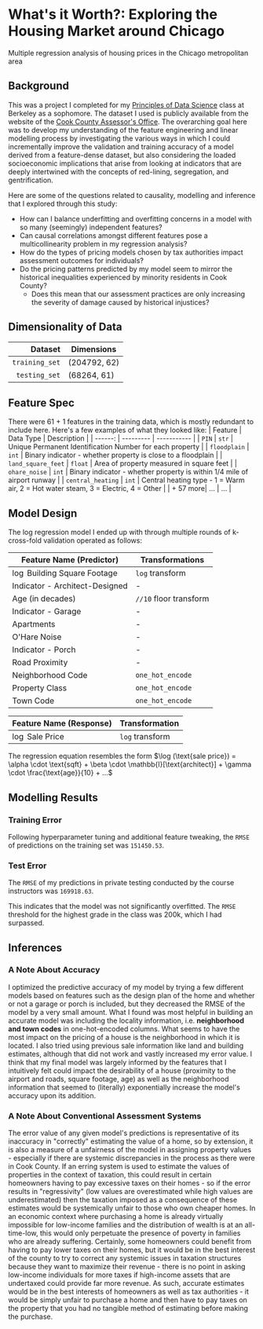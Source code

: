 # What's it Worth?: Exploring the Housing Market around Chicago
Multiple regression analysis of housing prices in the Chicago metropolitan area

## Background
This was a project I completed for my [Principles of Data Science](https://www.ds100.org) class at Berkeley as a sophomore. The dataset I used is publicly available from the website of the [Cook County Assessor's Office](https://www.cookcountyassessor.com/community-data). The overarching goal here was to develop my understanding of the feature engineering and linear modelling process by investigating the various ways in which I could incrementally improve the validation and training accuracy of a model derived from a feature-dense dataset, but also considering the loaded socioeconomic implications that arise from looking at indicators that are deeply intertwined with the concepts of red-lining, segregation, and gentrification.

Here are some of the questions related to causality, modelling and inference that I explored through this study:
* How can I balance underfitting and overfitting concerns in a model with so many (seemingly) independent features?
* Can causal correlations amongst different features pose a multicollinearity problem in my regression analysis?
* How do the types of pricing models chosen by tax authorities impact assessment outcomes for individuals?
* Do the pricing patterns predicted by my model seem to mirror the historical inequalities experienced by minority residents in Cook County?
  * Does this mean that our assessment practices are only increasing the severity of damage caused by historical injustices?
 
## Dimensionality of Data
| Dataset | Dimensions | 
|-----:|---------------|
|   `training_set`|   (204792, 62)    |
|     `testing_set`|  (68264, 61)     |

## Feature Spec
There were 61 + 1 features in the training data, which is mostly redundant to include here. Here's a few examples of what they looked like:
| Feature | Data Type | Description |
| ------: | --------- | ----------- |
| `PIN` | `str` | Unique Permanent Identification Number for each property |
| `floodplain` | `int` | Binary indicator - whether property is close to a floodplain |
| `land_square_feet` | `float` | Area of property measured in square feet |
| `ohare_noise` | `int` | Binary indicator - whether property is within 1/4 mile of airport runway |
| `central_heating` | `int` | Central heating type - 1 = Warm air, 2 = Hot water steam, 3 = Electric, 4 = Other |
| + 57 more| ... | ... |

## Model Design
The log regression model I ended up with through multiple rounds of k-cross-fold validation operated as follows:

| Feature Name (Predictor)                    | Transformations        |
|---------------------------------|------------------------|
| $\log$ Building Square Footage         | `log` transform        |
| Indicator - Architect-Designed  | -                |
| Age (in decades)                | `//10` floor transform |
| Indicator - Garage              | -                    |
| Apartments                      | -                   |
| O'Hare Noise                    | -                   |
| Indicator - Porch               | -                   |
| Road Proximity                  | -                   |
| Neighborhood Code               | `one_hot_encode`       |
| Property Class                  | `one_hot_encode`       |
| Town Code                       | `one_hot_encode`       |


| Feature Name (Response) | Transformation |
|------------|----------------|
| $\log$ Sale Price | `log` transform |

The regression equation resembles the form $\log (\text{sale price}) = \alpha \cdot \text{sqft} + \beta \cdot \mathbb{I}[\text{architect}] + \gamma \cdot \frac{\text{age}}{10} + ...$

## Modelling Results

### Training Error 
Following hyperparameter tuning and additional feature tweaking, the `RMSE` of predictions on the training set was `151450.53`.

### Test Error
The `RMSE` of my predictions in private testing conducted by the course instructors was `169918.63`.

This indicates that the model was not significantly overfitted. The `RMSE` threshold for the highest grade in the class was 200k, which I had surpassed.

## Inferences

### A Note About Accuracy
I optimized the predictive accuracy of my model by trying a few different models based on features such as the design plan of the home and whether or not a garage or porch is included, but they decreased the RMSE of the model by a very small amount. What I found was most helpful in building an accurate model was including the locality information, i.e. **neighborhood and town codes** in one-hot-encoded columns. What seems to have the most impact on the pricing of a house is the neighborhood in which it is located. I also tried using previous sale information like land and building estimates, although that did not work and vastly increased my error value. I think that my final model was largely informed by the features that I intuitively felt could impact the desirability of a house (proximity to the airport and roads, square footage, age) as well as the neighborhood information that seemed to (literally) exponentially increase the model's accuracy upon its addition.

### A Note About Conventional Assessment Systems
The error value of any given model's predictions is representative of its inaccuracy in "correctly" estimating the value of a home, so by extension, it is also a measure of a unfairness of the model in assigning property values - especially if there are systemic discrepancies in the process as there were in Cook County. If an erring system is used to estimate the values of properties in the context of taxation, this could result in certain homeowners having to pay excessive taxes on their homes - so if the error results in "regressivity" (low values are overestimated while high values are underestimated) then the taxation imposed as a consequence of these estimates would be systemically unfair to those who own cheaper homes. In an economic context where purchasing a home is already virtually impossible for low-income families and the distribution of wealth is at an all-time-low, this would only perpetuate the presence of poverty in families who are already suffering. Certainly, some homeowners could benefit from having to pay lower taxes on their homes, but it would be in the best interest of the county to try to correct any systemic issues in taxation structures because they want to maximize their revenue - there is no point in asking low-income individuals for more taxes if high-income assets that are undertaxed could provide far more revenue. As such, accurate estimates would be in the best interests of homeowners as well as tax authorities - it would be simply unfair to purchase a home and then have to pay taxes on the property that you had no tangible method of estimating before making the purchase.
